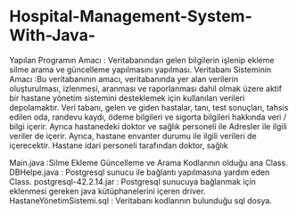 # Hospital-Management-System-With-Java-
 Yapılan Programın Amacı : Veritabanından gelen bilgilerin işlenip ekleme silme arama ve güncelleme yapılmasını yapılması.
 Veritabanı Sisteminin Amacı :Bu veritabanının amacı, veritabanında yer alan verilerin oluşturulması, 
 izlenmesi, aranması ve raporlanması dahil olmak üzere aktif bir hastane yönetim sistemini desteklemek için kullanılan verileri depolamaktır.
 Veri tabanı, gelen ve giden hastalar, tanı, test sonuçları, tahsis edilen oda, randevu kaydı, 
 ödeme bilgileri ve sigorta bilgileri hakkında veri / bilgi içerir. 
 Ayrıca hastanedeki doktor ve sağlık personeli ile Adresler ile ilgili veriler de içerir. Ayrıca, hastane envanter durumu ile ilgili verileri de içerecektir. 
 Hastane idari personeli tarafından doktor, sağlık
 
 Main.java :Silme Ekleme Güncelleme ve Arama Kodlarının olduğu ana Class.
 DBHelpe.java : Postgresql sunucu ile bağlantı yapılmasına yardım eden Class.
 postgresql-42.2.14.jar : Postgresql sunucuya bağlanmak için eklenmesi gereken java kütüphanelerini içeren driver.
 HastaneYönetimSistemi.sql : Veritabanı kodlarının bulunduğu sql dosya.
 
